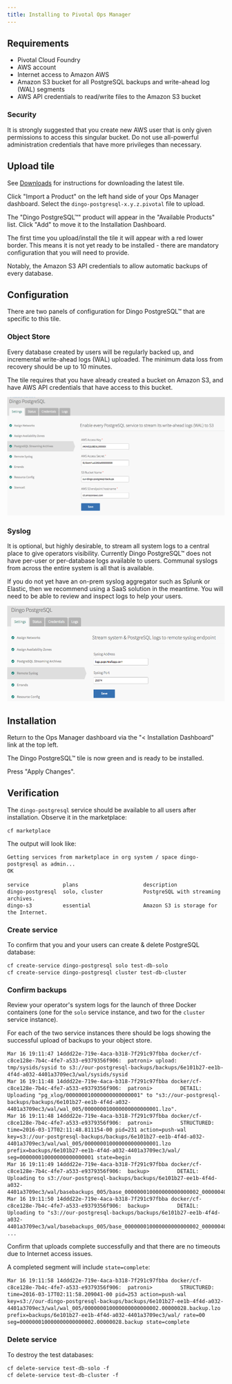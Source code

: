 ```yaml
---
title: Installing to Pivotal Ops Manager
---
```


## <a id="requirements"></a>Requirements

* Pivotal Cloud Foundry
* AWS account
* Internet access to Amazon AWS
* Amazon S3 bucket for all PostgreSQL backups and write-ahead log (WAL) segments
* AWS API credentials to read/write files to the Amazon S3 bucket

### <a id="req-security"></a>Security

It is strongly suggested that you create new AWS user that is only given permissions to access this singular bucket. Do not use all-powerful administration credentials that have more privileges than necessary.

## <a id="upload-tile"></a>Upload tile

See [Downloads](download.html) for instructions for downloading the latest tile.

Click "Import a Product" on the left hand side of your Ops Manager dashboard. Select the `dingo-postgresql-x.y.z.pivotal` file to upload.

The "Dingo PostgreSQL™" product will appear in the "Available Products" list. Click "Add" to move it to the Installation Dashboard.

The first time you upload/install the tile it will appear with a red lower border. This means it is not yet ready to be installed - there are mandatory configuration that you will need to provide.

Notably, the Amazon S3 API credentials to allow automatic backups of every database.

## <a id="configuration"></a>Configuration

There are two panels of configuration for Dingo PostgreSQL™ that are specific to this tile.

### <a id="configuration-object-store"></a>Object Store

Every database created by users will be regularly backed up, and incremental write-ahead logs (WAL) uploaded. The minimum data loss from recovery should be up to 10 minutes.

The tile requires that you have already created a bucket on Amazon S3, and have AWS API credentials that have access to this bucket.

![installation-s3](images/installation-s3.png)

### <a id="configuration-syslog"></a>Syslog

It is optional, but highly desirable, to stream all system logs to a central place to give operators visibility. Currently Dingo PostgreSQL™ does not have per-user or per-database logs available to users. Communal syslogs from across the entire system is all that is available.

If you do not yet have an on-prem syslog aggregator such as Splunk or Elastic, then we recommend using a SaaS solution in the meantime. You will need to be able to review and inspect logs to help your users.

![installation-syslog](images/installation-syslog.png)

## <a id="installation"></a>Installation

Return to the Ops Manager dashboard via the "< Installation Dashboard" link at the top left.

The Dingo PostgreSQL™ tile is now green and is ready to be installed.

Press "Apply Changes".

## <a id="verification"></a>Verification

The `dingo-postgresql` service should be available to all users after installation. Observe it in the marketplace:

```
cf marketplace
```

The output will look like:

```
Getting services from marketplace in org system / space dingo-postgresql as admin...
OK

service           plans                     description
dingo-postgresql  solo, cluster             PostgreSQL with streaming archives.
dingo-s3          essential                 Amazon S3 is storage for the Internet.
```

### <a id="verification-create-service"></a>Create service

To confirm that you and your users can create & delete PostgreSQL database:

```
cf create-service dingo-postgresql solo test-db-solo
cf create-service dingo-postgresql cluster test-db-cluster
```

### <a id="verification-confirm-backups"></a>Confirm backups

Review your operator's system logs for the launch of three Docker containers (one for the `solo` service instance, and two for the `cluster` service instance).

For each of the two service instances there should be logs showing the successful upload of backups to your object store.

```
Mar 16 19:11:47 14ddd22e-719e-4aca-b318-7f291c97fbba docker/cf-c8ce128e-7b4c-4fe7-a533-e9379356f906:  patroni> upload: tmp/sysids/sysid to s3://our-postgresql-backups/backups/6e101b27-ee1b-4f4d-a032-4401a3709ec3/wal/sysids/sysid
Mar 16 19:11:48 14ddd22e-719e-4aca-b318-7f291c97fbba docker/cf-c8ce128e-7b4c-4fe7-a533-e9379356f906:  patroni>         DETAIL: Uploading "pg_xlog/000000010000000000000001" to "s3://our-postgresql-backups/backups/6e101b27-ee1b-4f4d-a032-4401a3709ec3/wal/wal_005/000000010000000000000001.lzo".
Mar 16 19:11:48 14ddd22e-719e-4aca-b318-7f291c97fbba docker/cf-c8ce128e-7b4c-4fe7-a533-e9379356f906:  patroni>         STRUCTURED: time=2016-03-17T02:11:48.811154-00 pid=231 action=push-wal key=s3://our-postgresql-backups/backups/6e101b27-ee1b-4f4d-a032-4401a3709ec3/wal/wal_005/000000010000000000000001.lzo prefix=backups/6e101b27-ee1b-4f4d-a032-4401a3709ec3/wal/ seg=000000010000000000000001 state=begin
Mar 16 19:11:49 14ddd22e-719e-4aca-b318-7f291c97fbba docker/cf-c8ce128e-7b4c-4fe7-a533-e9379356f906:  backup>         DETAIL: Uploading to s3://our-postgresql-backups/backups/6e101b27-ee1b-4f4d-a032-4401a3709ec3/wal/basebackups_005/base_000000010000000000000002_00000040/extended_version.txt.
Mar 16 19:11:50 14ddd22e-719e-4aca-b318-7f291c97fbba docker/cf-c8ce128e-7b4c-4fe7-a533-e9379356f906:  backup>         DETAIL: Uploading to "s3://our-postgresql-backups/backups/6e101b27-ee1b-4f4d-a032-4401a3709ec3/wal/basebackups_005/base_000000010000000000000002_00000040/tar_partitions/part_00000000.tar.lzo".
...
```

Confirm that uploads complete successfully and that there are no timeouts due to Internet access issues.

A completed segment will include `state=complete`:

```
Mar 16 19:11:58 14ddd22e-719e-4aca-b318-7f291c97fbba docker/cf-c8ce128e-7b4c-4fe7-a533-e9379356f906:  patroni>         STRUCTURED: time=2016-03-17T02:11:58.209041-00 pid=253 action=push-wal key=s3://our-dingo-postgresql-backups/backups/6e101b27-ee1b-4f4d-a032-4401a3709ec3/wal/wal_005/000000010000000000000002.00000028.backup.lzo prefix=backups/6e101b27-ee1b-4f4d-a032-4401a3709ec3/wal/ rate=00 seg=000000010000000000000002.00000028.backup state=complete
```

### <a id="verification-delete-service"></a>Delete service

To destroy the test databases:

```
cf delete-service test-db-solo -f
cf delete-service test-db-cluster -f
```
